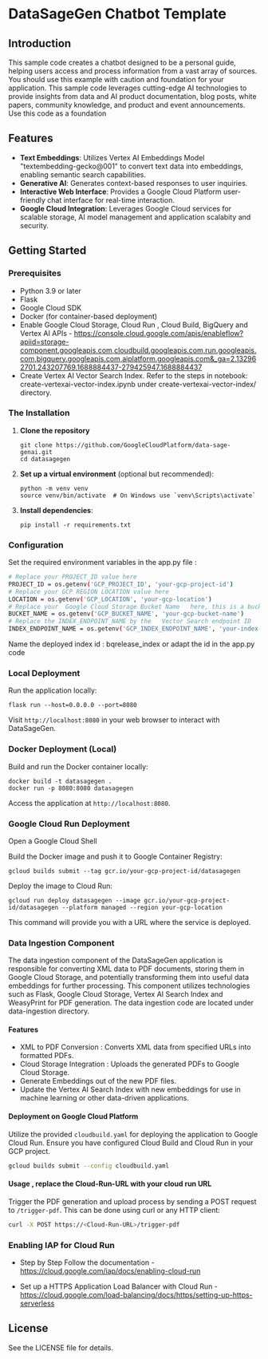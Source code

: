 # DataSageGen Chatbot Template

## Introduction
This sample code creates a chatbot designed to be a personal guide, helping users access and process information from a vast array of sources. 
You should use this example with caution and foundation for your application.
This sample code leverages cutting-edge AI technologies to provide insights from data and AI product documentation, blog posts, white papers, community knowledge, and product and event announcements.
Use this code as a foundation 

## Features
- **Text Embeddings**: Utilizes Vertex AI Embeddings Model "textembedding-gecko@001" to convert text data into embeddings, enabling semantic search capabilities.
- **Generative AI**: Generates context-based responses to user inquiries.
- **Interactive Web Interface**: Provides a Google Cloud Platform user-friendly chat interface for real-time interaction.
- **Google Cloud Integration**: Leverages Google Cloud services for scalable storage, AI model management and application scalabity and security.

## Getting Started

### Prerequisites
- Python 3.9 or later
- Flask
- Google Cloud SDK
- Docker (for container-based deployment)
- Enable Google Cloud Storage, Cloud Run , Cloud Build, BigQuery and Vertex AI APIs - https://console.cloud.google.com/apis/enableflow?apiid=storage-component.googleapis.com,cloudbuild.googleapis.com,run.googleapis.com,bigquery.googleapis.com,aiplatform.googleapis.com&_ga=2.132962701.243207769.1688884437-279425947.1688884437
- Create Vertex AI Vector Search Index. Refer to the steps in notebook: create-vertexai-vector-index.ipynb under  create-vertexai-vector-index/ directory.

### The Installation
1. **Clone the repository**
   ```
   git clone https://github.com/GoogleCloudPlatform/data-sage-genai.git
   cd datasagegen
   ```

2. **Set up a virtual environment** (optional but recommended):
   ```
   python -m venv venv
   source venv/bin/activate  # On Windows use `venv\Scripts\activate`
   ```

3. **Install dependencies**:
   ```
   pip install -r requirements.txt
   ```

### Configuration
Set the required environment variables in the app.py file :

```bash
# Replace your PROJECT_ID value here
PROJECT_ID = os.getenv('GCP_PROJECT_ID', 'your-gcp-project-id')
# Replace your GCP REGION LOCATION value here
LOCATION = os.getenv('GCP_LOCATION', 'your-gcp-location')
# Replace your  Google Cloud Storage Bucket Name   here, this is a bucket where the embeddings are stored
BUCKET_NAME = os.getenv('GCP_BUCKET_NAME', 'your-gcp-bucket-name')
# Replace the INDEX_ENDPOINT_NAME by the   Vector Search endpoint ID
INDEX_ENDPOINT_NAME = os.getenv('GCP_INDEX_ENDPOINT_NAME', 'your-index-endpoint-id')
```
Name the deployed index id : bqrelease_index or adapt the id in the app.py code

### Local Deployment
Run the application locally:
```
flask run --host=0.0.0.0 --port=8080
```
Visit `http://localhost:8080` in your web browser to interact with DataSageGen.

### Docker Deployment (Local)
Build and run the Docker container locally:
```
docker build -t datasagegen .
docker run -p 8080:8080 datasagegen
```
Access the application at `http://localhost:8080`.

### Google Cloud Run Deployment

Open a Google Cloud Shell 

Build the Docker image and push it to Google Container Registry:
```
gcloud builds submit --tag gcr.io/your-gcp-project-id/datasagegen
```
Deploy the image to Cloud Run:
```
gcloud run deploy datasagegen --image gcr.io/your-gcp-project-id/datasagegen --platform managed --region your-gcp-location  
```
This command will provide you with a URL where the service is deployed.


### Data Ingestion Component

The data ingestion component of the DataSageGen application is responsible for converting XML data to PDF documents, storing them in Google Cloud Storage, and potentially transforming them into useful data embeddings for further processing. This component utilizes technologies such as Flask, Google Cloud Storage, Vertex AI Search Index and WeasyPrint for PDF generation.
The data ingestion code are located under data-ingestion directory.

#### Features
- XML to PDF Conversion : Converts XML data from specified URLs into formatted PDFs.
- Cloud Storage Integration : Uploads the generated PDFs to Google Cloud Storage.
- Generate Embeddings out of the new PDF files.
- Update the Vertex AI Search Index with new embeddings for use in machine learning or other data-driven applications.

####  Deployment on Google Cloud Platform

Utilize the provided `cloudbuild.yaml` for deploying the application to Google Cloud Run. Ensure you have configured Cloud Build and Cloud Run in your GCP project.
```bash
gcloud builds submit --config cloudbuild.yaml
```
####  Usage , replace the Cloud-Run-URL with your cloud run URL

Trigger the PDF generation and upload process by sending a POST request to `/trigger-pdf`. This can be done using curl or any HTTP client:
```bash
curl -X POST https://<Cloud-Run-URL>/trigger-pdf
```

### Enabling IAP for Cloud Run
 
 - Step by Step Follow the documentation - https://cloud.google.com/iap/docs/enabling-cloud-run
 
 - Set up a HTTPS Application Load Balancer with Cloud Run - https://cloud.google.com/load-balancing/docs/https/setting-up-https-serverless 
 
## License
See the LICENSE  file for details.
